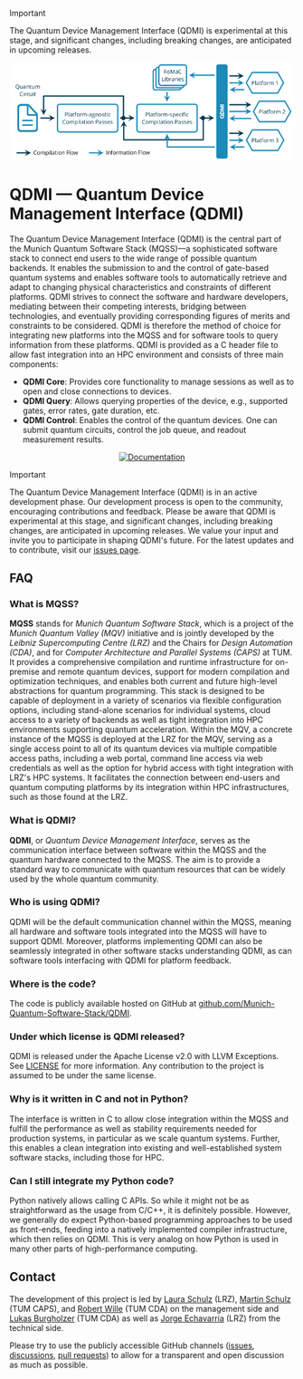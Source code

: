 <!--
  Part of the MQSS Project, under the Apache License v2.0 with LLVM Exceptions.
  See https://llvm.org/LICENSE.txt for license information.
  SPDX-License-Identifier: Apache-2.0 WITH LLVM-exception
-->

> [!IMPORTANT]
>
> The Quantum Device Management Interface (QDMI) is experimental at this stage, and significant
> changes, including breaking changes, are anticipated in upcoming releases.

![QDMI](docs/_static/qdmi.png)

# QDMI — Quantum Device Management Interface (QDMI)

<!-- [DOXYGEN MAIN] -->

The Quantum Device Management Interface (QDMI) is the central part of the Munich Quantum Software
Stack (MQSS)—a sophisticated software stack to connect end users to the wide range of possible
quantum backends. It enables the submission to and the control of gate-based quantum systems and
enables software tools to automatically retrieve and adapt to changing physical characteristics and
constraints of different platforms. QDMI strives to connect the software and hardware developers,
mediating between their competing interests, bridging between technologies, and eventually providing
corresponding figures of merits and constraints to be considered. QDMI is therefore the method of
choice for integrating new platforms into the MQSS and for software tools to query information from
these platforms. QDMI is provided as a C header file to allow fast integration into an HPC
environment and consists of three main components:

- **QDMI Core**: Provides core functionality to manage sessions as well as to open and close
  connections to devices.
- **QDMI Query**: Allows querying properties of the device, e.g., supported gates, error rates, gate
  duration, etc.
- **QDMI Control**: Enables the control of the quantum devices. One can submit quantum circuits,
  control the job queue, and readout measurement results.

<!-- [DOXYGEN MAIN] -->

<p align="center">
  <a href="https://mqss.readthedocs.io/projects/qdmi">
  <img width=30% src="https://img.shields.io/badge/documentation-blue?style=for-the-badge&logo=read%20the%20docs" alt="Documentation" />
  </a>
</p>

> [!IMPORTANT]
>
> The Quantum Device Management Interface (QDMI) is in an active development phase. Our development
> process is open to the community, encouraging contributions and feedback. Please be aware that
> QDMI is experimental at this stage, and significant changes, including breaking changes, are
> anticipated in upcoming releases. We value your input and invite you to participate in shaping
> QDMI's future. For the latest updates and to contribute, visit our
> [issues page](https://github.com/Munich-Quantum-Software-Stack/QDMI/issues).

## FAQ

<!-- [DOXYGEN FAQ] -->

### What is MQSS?

**MQSS** stands for _Munich Quantum Software Stack_, which is a project of the _Munich Quantum
Valley (MQV)_ initiative and is jointly developed by the _Leibniz Supercomputing Centre (LRZ)_ and
the Chairs for _Design Automation (CDA)_, and for _Computer Architecture and Parallel Systems
(CAPS)_ at TUM. It provides a comprehensive compilation and runtime infrastructure for on-premise
and remote quantum devices, support for modern compilation and optimization techniques, and enables
both current and future high-level abstractions for quantum programming. This stack is designed to
be capable of deployment in a variety of scenarios via flexible configuration options, including
stand-alone scenarios for individual systems, cloud access to a variety of backends as well as tight
integration into HPC environments supporting quantum acceleration. Within the MQV, a concrete
instance of the MQSS is deployed at the LRZ for the MQV, serving as a single access point to all of
its quantum devices via multiple compatible access paths, including a web portal, command line
access via web credentials as well as the option for hybrid access with tight integration with LRZ's
HPC systems. It facilitates the connection between end-users and quantum computing platforms by its
integration within HPC infrastructures, such as those found at the LRZ.

### What is QDMI?

**QDMI**, or _Quantum Device Management Interface_, serves as the communication interface between
software within the MQSS and the quantum hardware connected to the MQSS. The aim is to provide a
standard way to communicate with quantum resources that can be widely used by the whole quantum
community.

### Who is using QDMI?

QDMI will be the default communication channel within the MQSS, meaning all hardware and software
tools integrated into the MQSS will have to support QDMI. Moreover, platforms implementing QDMI can
also be seamlessly integrated in other software stacks understanding QDMI, as can software tools
interfacing with QDMI for platform feedback.

### Where is the code?

The code is publicly available hosted on GitHub at
[github.com/Munich-Quantum-Software-Stack/QDMI](https://github.com/Munich-Quantum-Software-Stack/QDMI).

### Under which license is QDMI released?

QDMI is released under the Apache License v2.0 with LLVM Exceptions. See
[LICENSE](https://github.com/Munich-Quantum-Software-Stack/QDMI/blob/develop/LICENSE) for more
information. Any contribution to the project is assumed to be under the same license.

### Why is it written in C and not in Python?

The interface is written in C to allow close integration within the MQSS and fulfill the performance
as well as stability requirements needed for production systems, in particular as we scale quantum
systems. Further, this enables a clean integration into existing and well-established system
software stacks, including those for HPC.

### Can I still integrate my Python code?

Python natively allows calling C APIs. So while it might not be as straightforward as the usage from
C/C++, it is definitely possible. However, we generally do expect Python-based programming
approaches to be used as front-ends, feeding into a natively implemented compiler infrastructure,
which then relies on QDMI. This is very analog on how Python is used in many other parts of
high-performance computing.

<!-- [DOXYGEN FAQ] -->

## Contact

The development of this project is led by [Laura Schulz](mailto:laura.schulz@lrz.de) (LRZ),
[Martin Schulz](mailto:martin.w.j.schulz@tum.de) (TUM CAPS), and
[Robert Wille](mailto:robert.wille@tum.de) (TUM CDA) on the management side and
[Lukas Burgholzer](mailto:lukas.burgholzer@tum.de) (TUM CDA) as well as
[Jorge Echavarria](mailto:jorge.echavarria@lrz.de) (LRZ) from the technical side.

Please try to use the publicly accessible GitHub channels
([issues](https://github.com/Munich-Quantum-Software-Stack/QDMI/issues),
[discussions](https://github.com/Munich-Quantum-Software-Stack/QDMI/discussions),
[pull requests](https://github.com/Munich-Quantum-Software-Stack/QDMI/pulls)) to allow for a
transparent and open discussion as much as possible.

